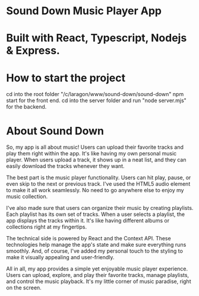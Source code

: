 # Sound Down Music Player App 

# Built with React, Typescript, Nodejs & Express.

# How to start the project
cd into the root folder "/c/laragon/www/sound-down/sound-down" npm start for the front end.
cd into the server folder and run "node server.mjs" for the backend.


# About Sound Down
So, my app is all about music! Users can upload their favorite tracks and play them right within the app. It's like having my own personal music player. When users upload a track, it shows up in a neat list, and they can easily download the tracks whenever they want.

The best part is the music player functionality. Users can hit play, pause, or even skip to the next or previous track. I've used the HTML5 audio element to make it all work seamlessly. No need to go anywhere else to enjoy my music collection.

I've also made sure that users can organize their music by creating playlists. Each playlist has its own set of tracks. When a user selects a playlist, the app displays the tracks within it. It's like having different albums or collections right at my fingertips.

The technical side is powered by React and the Context API. These technologies help manage the app's state and make sure everything runs smoothly. And, of course, I've added my personal touch to the styling to make it visually appealing and user-friendly.

All in all, my app provides a simple yet enjoyable music player experience. Users can upload, explore, and play their favorite tracks, manage playlists, and control the music playback. It's my little corner of music paradise, right on the screen.